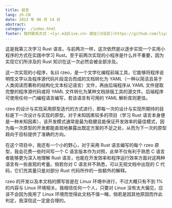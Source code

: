 ```yaml
---
title: 前言
lang: zh-CN
date: 2023 年 06 月 14 日
abstract: 
category: ./index.html
footer: 我的联系方式：<lyr.m2@live.cn> 或在[讨论区](https://github.com/liyanrui/liyanrui.github.io/issues)提问。
...
```


这是我第三次学习 Rust 语言。与前两次一样，这次依然是以逐步实现一个实用小程序的方式在实践中学习 Rust。至于前两次实现的小程序是什么并不重要，因为实现它们所涉及的 Rust 知识在这一次必然会被全部涉及。

这一次实现的小程序，名曰 rzeo，是一个文学化编程前端工具，它能够将程序说明性文字以及程序源代码片段混合而成的文档转化为 YAML（一种以简洁且易于人类阅读而著称的结构化文本标记语言）文件，再由后端程序从 YAML 文件提取完整的程序源代码或将 YAML 文件转化为某种文档排版工具的源文件。后端程序可使用任何一门编程语言编写，若该语言有可用的 YAML 解析库则更佳。

rzeo 的设计与实现采用原型迭代的方式进行，即每一次的设计与实现所期待的目标是下一次设计与实现的原型。对于未知因素较多的项目（学习 Rust 语言本身便是一种未知因素），该开发模式通常是最为稳健且能保证开发效率的最佳模式，因为每一次原型的开发都能直观地暴露出既定方案的不足之处，从而为下一次的原型趋向于目标提供了准确的方向。

在这个项目中，我还有一个小的野心，对于采用 Rust 语言编写的每个 rzeo 原型，我会花费一些时间写一个 C 语言版本作为对照，此举不仅有利于熟悉 C 语言者能够更为深入地理解 Rust 语言，也能在开发效率和程序运行效率方面对这两种语言有一些直观的考量。倘若你对 C 语言并不熟悉，可以无视文档中出现的 C 代码，它们充其量只是对部分 Rust 代码所作的一些额外的解释。

rzeo 的开发以及本文档的撰写皆是在 Linux 环境中进行，不过大概只有不到 1%  的内容与 Linux 环境相关。我相信任何一个人，只要对 Linux 没有太大偏见，应该不会因为我用了 Linux 环境而觉得此文档不值一睹，倘若是因其他原因而作此判定，我深信这一定是合理的。

